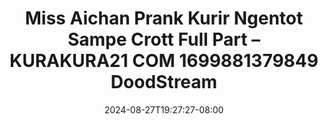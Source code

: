 --- 
title: "Miss Aichan Prank Kurir Ngentot Sampe Crott Full Part – KURAKURA21 COM 1699881379849  DoodStream"
description: "video bokep Miss Aichan Prank Kurir Ngentot Sampe Crott Full Part – KURAKURA21 COM 1699881379849  DoodStream doodstream   terbaru"
date: 2024-08-27T19:27:27-08:00
file_code: "t77cs110slcw"
draft: false
cover: "sv9qr9nyt17po0cz.jpg"
tags: ["Miss", "Aichan", "Prank", "Kurir", "Ngentot", "Sampe", "Crott", "Full", "Part", "COM", "DoodStream", "bokep-indo", "bokep-viral", "bokep-ig"]
length: 2462
fld_id: "1482834"
foldername: "Aichan"
categories: ["Aichan"]
views: 1
---